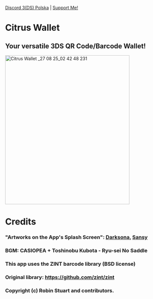 [Discord 3(DS) Polska](http://discord.gg/Rxf9FR9DaS) | [Support Me!](https://ko-fi.com/tehfridge)

# Citrus Wallet
## Your versatile 3DS QR Code/Barcode Wallet!

<img width="400" height="480" alt="Citrus Wallet _27 08 25_02 42 48 231" src="https://github.com/user-attachments/assets/4ebca2f4-e402-4b56-b8f2-c2e0839f0aed" />


# Credits
### "Artworks on the App's Splash Screen": [Darksona](https://www.twitch.tv/darksona_), [Sansy](https://www.instagram.com/fedora_maniac/)

### BGM: CASIOPEA + Toshinobu Kubota - Ryu-sei No Saddle 

### This app uses the ZINT barcode library (BSD license)

### Original library: https://github.com/zint/zint

### Copyright (c) Robin Stuart and contributors.
